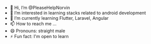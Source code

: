 - 👋 Hi, I’m @PleaseHelpNorvin
- 👀 I’m interested in learning stacks related to android development
- 🌱 I’m currently learning Flutter, Laravel, Angular
- 📫 How to reach me ...
- 😄 Pronouns: straight male
- ⚡ Fun fact: I'm open to learn

<!---
PleaseHelpNorvin/PleaseHelpNorvin is a ✨ special ✨ repository because its `README.md` (this file) appears on your GitHub profile.
You can click the Preview link to take a look at your changes.
--->
